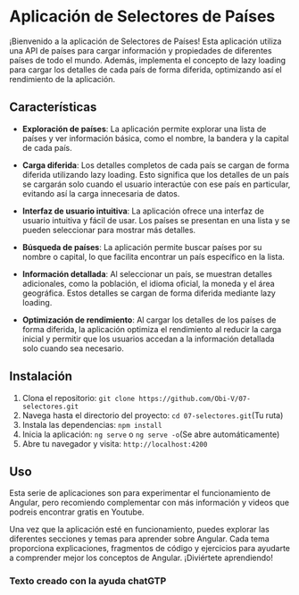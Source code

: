 # Aplicación de Selectores de Países

¡Bienvenido a la aplicación de Selectores de Países! Esta aplicación utiliza una API de países para cargar información y propiedades de diferentes países de todo el mundo. Además, implementa el concepto de lazy loading para cargar los detalles de cada país de forma diferida, optimizando así el rendimiento de la aplicación.

## Características

- **Exploración de países**: La aplicación permite explorar una lista de países y ver información básica, como el nombre, la bandera y la capital de cada país.

- **Carga diferida**: Los detalles completos de cada país se cargan de forma diferida utilizando lazy loading. Esto significa que los detalles de un país se cargarán solo cuando el usuario interactúe con ese país en particular, evitando así la carga innecesaria de datos.

- **Interfaz de usuario intuitiva**: La aplicación ofrece una interfaz de usuario intuitiva y fácil de usar. Los países se presentan en una lista y se pueden seleccionar para mostrar más detalles.

- **Búsqueda de países**: La aplicación permite buscar países por su nombre o capital, lo que facilita encontrar un país específico en la lista.

- **Información detallada**: Al seleccionar un país, se muestran detalles adicionales, como la población, el idioma oficial, la moneda y el área geográfica. Estos detalles se cargan de forma diferida mediante lazy loading.

- **Optimización de rendimiento**: Al cargar los detalles de los países de forma diferida, la aplicación optimiza el rendimiento al reducir la carga inicial y permitir que los usuarios accedan a la información detallada solo cuando sea necesario.

## Instalación

1. Clona el repositorio: `git clone https://github.com/Obi-V/07-selectores.git`
2. Navega hasta el directorio del proyecto: `cd 07-selectores.git`(Tu ruta)
3. Instala las dependencias: `npm install`
4. Inicia la aplicación: `ng serve` o `ng serve -o`(Se abre automáticamente)
5. Abre tu navegador y visita: `http://localhost:4200`

## Uso

Esta serie de aplicaciones son para experimentar el funcionamiento de Angular, pero recomiendo complementar con más información y videos que podreis encontrar gratis en Youtube.

Una vez que la aplicación esté en funcionamiento, puedes explorar las diferentes secciones y temas para aprender sobre Angular. Cada tema proporciona explicaciones, fragmentos de código y ejercicios para ayudarte a comprender mejor los conceptos de Angular. ¡Diviértete aprendiendo!

### Texto creado con la ayuda chatGTP
